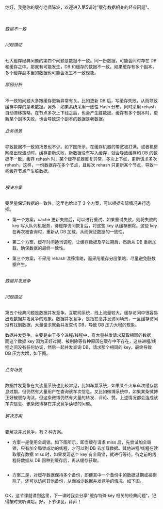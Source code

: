 <br />

<br />

你好，我是你的缓存老师陈波，欢迎进入第5课时"缓存数据相关的经典问题"。

<br />

###### 数据不一致

###### 问题描述

七大缓存经典问题的第四个问题是数据不一致。同一份数据，可能会同时存在 DB 和缓存之中。那就有可能发生，DB 和缓存的数据不一致。如果缓存有多个副本，多个缓存副本里的数据也可能会发生不一致现象。

###### 原因分析

不一致的问题大多跟缓存更新异常有关。比如更新 DB 后，写缓存失败，从而导致缓存中存的是老数据。另外，如果系统采用一致性 Hash 分布，同时采用 rehash 自动漂移策略，在节点多次上下线之后，也会产生脏数据。缓存有多个副本时，更新某个副本失败，也会导致这个副本的数据是老数据。

###### 业务场景

导致数据不一致的场景也不少。如下图所示，在缓存机器的带宽被打满，或者机房网络出现波动时，缓存更新失败，新数据没有写入缓存，就会导致缓存和 DB 的数据不一致。缓存 rehash 时，某个缓存机器反复异常，多次上下线，更新请求多次 rehash。这样，一份数据存在多个节点，且每次 rehash 只更新某个节点，导致一些缓存节点产生脏数据。

<Image alt="" src="http://s0.lgstatic.com/i/image2/M01/99/91/CgotOV2kSMqAD3YHAACfCilWo20043.png"/>

###### 解决方案

要尽量保证数据的一致性。这里也给出了 3 个方案，可以根据实际情况进行选择。

* 第一个方案，cache 更新失败后，可以进行重试，如果重试失败，则将失败的 key 写入队列机服务，待缓存访问恢复后，将这些 key 从缓存删除。这些 key 在再次被查询时，重新从 DB 加载，从而保证数据的一致性。

* 第二个方案，缓存时间适当调短，让缓存数据及早过期后，然后从 DB 重新加载，确保数据的最终一致性。

* 第三个方案，不采用 rehash 漂移策略，而采用缓存分层策略，尽量避免脏数据产生。

<Image alt="" src="http://s0.lgstatic.com/i/image2/M01/99/71/CgoB5l2kSMqANNv_AAClEDDnPXA676.png"/>

###### 数据并发竞争

###### 问题描述

第五个经典问题是数据并发竞争。互联网系统，线上流量较大，缓存访问中很容易出现数据并发竞争的现象。数据并发竞争，是指在高并发访问场景，一旦缓存访问没有找到数据，大量请求就会并发查询 DB，导致 DB 压力大增的现象。

数据并发竞争，主要是由于多个进程/线程中，有大量并发请求获取相同的数据，而这个数据 key 因为正好过期、被剔除等各种原因在缓存中不存在，这些进程/线程之间没有任何协调，然后一起并发查询 DB，请求那个相同的 key，最终导致 DB 压力大增，如下图。

<Image alt="" src="http://s0.lgstatic.com/i/image2/M01/99/91/CgotOV2kSMuAGIj2AAC0Yxgja7M817.png"/>

###### 业务场景

数据并发竞争在大流量系统也比较常见，比如车票系统，如果某个火车车次缓存信息过期，但仍然有大量用户在查询该车次信息。又比如微博系统中，如果某条微博正好被缓存淘汰，但这条微博仍然有大量的转发、评论、赞。上述情况都会造成该车次信息、该条微博存在并发竞争读取的问题。

###### 解决方案

要解决并发竞争，有 2 种方案。

* 方案一是使用全局锁。如下图所示，即当缓存请求 miss 后，先尝试加全局锁，只有加全局锁成功的线程，才可以到 DB 去加载数据。其他进程/线程在读取缓存数据 miss 时，如果发现这个 key 有全局锁，就进行等待，待之前的线程将数据从 DB 回种到缓存后，再从缓存获取。

<Image alt="" src="http://s0.lgstatic.com/i/image2/M01/99/91/CgotOV2kSMuAdSrvAAFZWFDAGz8863.png"/>

* 方案二是，对缓存数据保持多个备份，即便其中一个备份中的数据过期或被剔除了，还可以访问其他备份，从而减少数据并发竞争的情况，如下图。

<Image alt="" src="http://s0.lgstatic.com/i/image2/M01/99/71/CgoB5l2kSMuAaRY2AAC4IIqMZZQ216.png"/>

OK，这节课就讲到这里，下一课时我会分享"缓存特殊 key 相关的经典问题"，记得按时来听课哈。好，下节课见，拜拜！  

<br />

